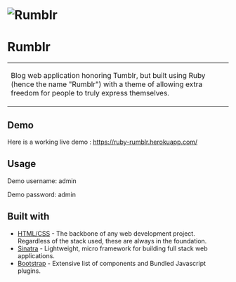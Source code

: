 



# ![Rumblr](https://github.com/cnacir/Rumblr/blob/master/public/images/Rumblr.png)
# Rumblr
<table>
<tr>
<td>
  
Blog web application honoring Tumblr, but built using Ruby (hence the name "Rumblr") with a theme of allowing extra freedom for people to truly express themselves.
</td>
</tr>
</table>


## Demo
Here is a working live demo :  https://ruby-rumblr.herokuapp.com/





## Usage
Demo username: admin

Demo password: admin




## Built with 

- [HTML/CSS](http://www.w3schools.com) - The backbone of any web development project. Regardless of the stack used, these are always in the foundation.
- [Sinatra](http://sinatrarb.com/) - Lightweight, micro framework for building full stack web applications.
- [Bootstrap](http://getbootstrap.com/) - Extensive list of components and  Bundled Javascript plugins.



